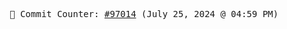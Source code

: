 <p align="center">
    <samp>
        📮 Commit Counter: <a href="https://github.com/Javascript-void0/Javascript-void0/commits/main">#97014</a> (July 25, 2024 @ 04:59 PM)
    </samp>
</p>